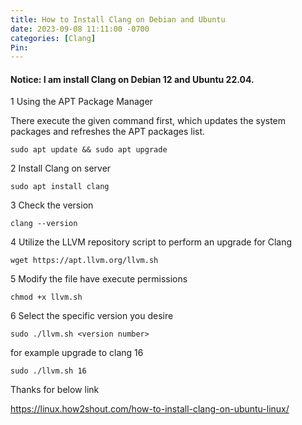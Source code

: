 ```yaml
---
title: How to Install Clang on Debian and Ubuntu
date: 2023-09-08 11:11:00 -0700
categories: [Clang]
Pin:
---
```


#### Notice: I am install Clang on Debian 12 and Ubuntu 22.04.

1 Using the APT Package Manager

There execute the given command first, which updates the system packages and refreshes the APT packages list.

`sudo apt update && sudo apt upgrade`

2 Install Clang on server

`sudo apt install clang`

3 Check the version

`clang --version`

4 Utilize the LLVM repository script to perform an upgrade for Clang

`wget https://apt.llvm.org/llvm.sh`

5 Modify the file have execute permissions

`chmod +x llvm.sh`

6 Select the specific version you desire

`sudo ./llvm.sh <version number>`

for example upgrade to clang 16

`sudo ./llvm.sh 16`



Thanks for below link

https://linux.how2shout.com/how-to-install-clang-on-ubuntu-linux/



